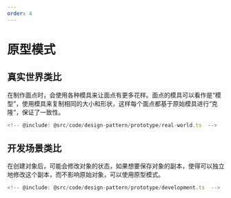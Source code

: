 ```yaml
---
order: 4
---
```

# 原型模式

## 真实世界类比

在制作面点时，会使用各种模具来让面点有更多花样。面点的模具可以看作是“模型”，使用模具来复制相同的大小和形状，这样每个面点都基于原始模具进行“克隆”，保证了一致性。

```ts
<!-- @include: @src/code/design-pattern/prototype/real-world.ts  -->
```

## 开发场景类比

在创建对象后，可能会修改对象的状态，如果想要保存对象的副本，使得可以独立地修改这个副本，而不影响原始对象，可以使用原型模式。

```ts
<!-- @include: @src/code/design-pattern/prototype/development.ts  -->
```